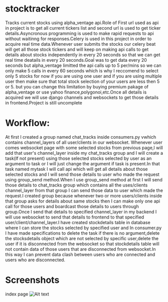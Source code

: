 # stocktracker
Tracks current stocks using alpha_ventage api.Role of First url used as api in project is to get all current tickers list and second url is used to get ticker
details.Asyncronous programming is used to make rapid requests to api without waitinng for responses.Celery is used in this project in order to acquire
real time data.Whenever user submits the stocks our celery beat will get all those stock tickers and will keep on making api calls to get details about
stocks independently in every 20 seconds so that we can get real time deatails in every 20 seconds.Goal was to get data every 20 seconds but alpha_ventage
limitted the api calls up to 5 per/mins so we can only make 5 calls in every 60 seconds which is why I reccomend to select only 5 stocks for now if you are using one user
and if you are using multiple user then make sure that total stock selection of your users are less then 5 or 5. but you can change this limitation by 
buying premium pakage of alpha_ventage or use yahoo finance,polygonoi,etc.Once all details is acquired we will use django channels and websockets to get those details in frontend.Project is still uncomplete

# Workflow:
At first I created a group named chat_tracks inside consumers.py vwhich contains channel_layers of all user/clients in our websocket.
Whenever user comes websocket page with some selected stocks from previous page,I will add that user's channel_layer inside my chat_tracks group
and I will create a task(If not present) using those selected stocks selected by user as an argument to task or I will just change the argument if task
is present.In that task named mytask I will call api which will get all details about those selected stocks and I will send those details to user who
made the request using group_send method.When I use group_send method at first I will send those details to chat_tracks group which contains all the uses/clients 
channel_layer from that group I can send those data to user which made the request.I created group because whenever two or more users/clients inside that group 
asks for details about same stocks then I can make only one api call for those users and  boardcast those details to users through group.Once I send that details to specified
channel_layer in my backend I will use websocket to send that details to frontend to that specified user/client/channel_layer.I have created stockdetails table in database where I can store the stocks selected by specified user and In consumer.py I have made specifications to  delete the task if there is no argument,delete the stocksdetails object which are not selected by specific user,delete the user if it is disconnected from the websocket so that stockdetails table will not contain data of those users that are disconnected from websocket.In this way I can prevent data clash between  users who are connected and users who are disconnected.

# Screenshots
index page
![Alt text](django/ss.jpg)
